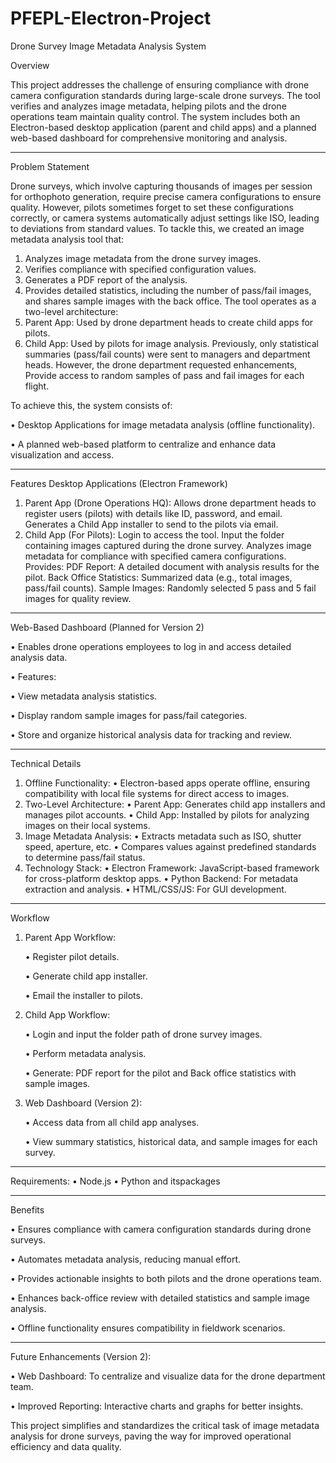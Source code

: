 # PFEPL-Electron-Project


Drone Survey Image Metadata Analysis System

Overview

This project addresses the challenge of ensuring compliance with drone camera configuration standards during large-scale drone surveys. The tool verifies and analyzes image metadata, helping pilots and the drone operations team maintain quality control. The system includes both an Electron-based desktop application (parent and child apps) and a planned web-based dashboard for comprehensive monitoring and analysis.
________________________________________
Problem Statement

Drone surveys, which involve capturing thousands of images per session for orthophoto generation, require precise camera configurations to ensure quality. However, pilots sometimes forget to set these configurations correctly, or camera systems automatically adjust settings like ISO, leading to deviations from standard values.
To tackle this, we created an image metadata analysis tool that:
1.	Analyzes image metadata from the drone survey images.
2.	Verifies compliance with specified configuration values.
3.	Generates a PDF report of the analysis.
4.	Provides detailed statistics, including the number of pass/fail images, and shares sample images with the back office.
The tool operates as a two-level architecture:
1.	Parent App: Used by drone department heads to create child apps for pilots.
2.	Child App: Used by pilots for image analysis.
Previously, only statistical summaries (pass/fail counts) were sent to managers and department heads. However, the drone department requested enhancements, Provide access to random samples of pass and fail images for each flight.

To achieve this, the system consists of:

•	Desktop Applications for image metadata analysis (offline functionality).

•	A planned web-based platform to centralize and enhance data visualization and access.
________________________________________
Features
Desktop Applications (Electron Framework)
1.	Parent App (Drone Operations HQ):
Allows drone department heads to register users (pilots) with details like ID, password, and email.
Generates a Child App installer to send to the pilots via email.
2.	Child App (For Pilots):
Login to access the tool.
Input the folder containing images captured during the drone survey.
Analyzes image metadata for compliance with specified camera configurations.
Provides:
PDF Report: A detailed document with analysis results for the pilot.
Back Office Statistics: Summarized data (e.g., total images, pass/fail counts).
Sample Images: Randomly selected 5 pass and 5 fail images for quality review.
________________________________________
Web-Based Dashboard (Planned for Version 2)

•	Enables drone operations employees to log in and access detailed analysis data.

•	Features:

•	View metadata analysis statistics.

•	Display random sample images for pass/fail categories.

•	Store and organize historical analysis data for tracking and review.

________________________________________
Technical Details
1.	Offline Functionality:
    •	Electron-based apps operate offline, ensuring compatibility with local file systems for direct access to images.
2.	Two-Level Architecture:
    •	Parent App: Generates child app installers and manages pilot accounts.
    •	Child App: Installed by pilots for analyzing images on their local systems.
3.	Image Metadata Analysis:
    •	Extracts metadata such as ISO, shutter speed, aperture, etc.
    •	Compares values against predefined standards to determine pass/fail status.
4.	Technology Stack:
    •	Electron Framework: JavaScript-based framework for cross-platform desktop apps.
    •	Python Backend: For metadata extraction and analysis.
    •	HTML/CSS/JS: For GUI development.
________________________________________
Workflow

1.	Parent App Workflow:

    •	Register pilot details.

    •	Generate child app installer.

    •	Email the installer to pilots.

2.	Child App Workflow:

    •	Login and input the folder path of drone survey images.

    •	Perform metadata analysis.

    •	Generate: PDF report for the pilot and Back office statistics with sample images.

5.	Web Dashboard (Version 2):

    •	Access data from all child app analyses.

    •	View summary statistics, historical data, and sample images for each survey.
________________________________________
Requirements: 
•	Node.js
•   Python and itspackages 
________________________________________
Benefits

•	Ensures compliance with camera configuration standards during drone surveys.

•	Automates metadata analysis, reducing manual effort.

•	Provides actionable insights to both pilots and the drone operations team.

•	Enhances back-office review with detailed statistics and sample image analysis.

•	Offline functionality ensures compatibility in fieldwork scenarios.

________________________________________
Future Enhancements (Version 2):

•	Web Dashboard: To centralize and visualize data for the drone department team.

•	Improved Reporting: Interactive charts and graphs for better insights.

This project simplifies and standardizes the critical task of image metadata analysis for drone surveys, paving the way for improved operational efficiency and data quality.


